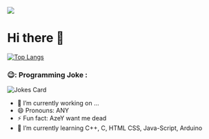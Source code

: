 ![](https://komarev.com/ghpvc/?username=Lil-Skiirrtt&color=blueviolet)

# Hi there 👋


[![Top Langs](https://github-readme-stats.vercel.app/api/top-langs/?username=Lil-Skiirrtt&layout=compact&theme=vision-friendly-dark)](https://github.com/anuraghazra/github-readme-stats) 
### 😉: Programming Joke : 
![Jokes Card](https://readme-jokes.vercel.app/api)















- 🔭 I’m currently working on ...
- 😄 Pronouns: ANY
- ⚡ Fun fact: AzeY want me dead
- 🌱 I’m currently learning C++, C, HTML CSS, Java-Script, Arduino
<!--
**Lil-Skiirrtt/Lil-Skiirrtt** is a ✨ _special_ ✨ repository because its `README.md` (this file) appears on your GitHub profile.

Here are some ideas to get you started:

- 🔭 I’m currently working on ...
- 🌱 I’m currently learning ...
- 👯 I’m looking to collaborate on ...
- 🤔 I’m looking for help with ...
- 💬 Ask me about ...
- 📫 How to reach me: ...
- 😄 Pronouns: ...
- ⚡ Fun fact: ...
-->
